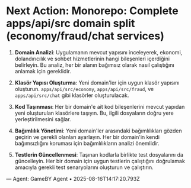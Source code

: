 # Next Action: Monorepo: Complete apps/api/src domain split (economy/fraud/chat services)

1. **Domain Analizi**: Uygulamanın mevcut yapısını inceleyerek, ekonomi, dolandırıcılık ve sohbet hizmetlerinin hangi bileşenleri içerdiğini belirleyin. Bu analiz, her bir alanın bağımsız olarak nasıl çalıştığını anlamak için gereklidir.

2. **Klasör Yapısı Oluşturma**: Yeni domain'ler için uygun klasör yapısını oluşturun. `apps/api/src/economy`, `apps/api/src/fraud`, ve `apps/api/src/chat` gibi klasörler oluşturulacak.

3. **Kod Taşınması**: Her bir domain'e ait kod bileşenlerini mevcut yapıdan yeni oluşturulan klasörlere taşıyın. Bu, ilgili dosyaların doğru yere yerleştirilmesini sağlar.

4. **Bağımlılık Yönetimi**: Yeni domain'ler arasındaki bağımlılıkları gözden geçirin ve gerekli olanları ayarlayın. Her bir domain'in kendi bağımsızlığını koruması için bağımlılıkların analizi önemlidir.

5. **Testlerin Güncellenmesi**: Taşınan kodlarla birlikte test dosyalarını da güncelleyin. Her bir domain için uygun testlerin çalıştığını doğrulamak amacıyla gerekli test senaryolarını oluşturun ve çalıştırın.

— Agent: GameBY Agent • 2025-08-16T14:17:20.793Z
